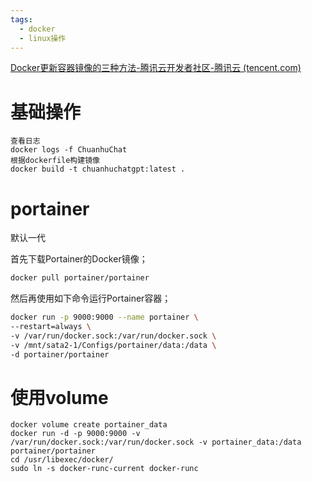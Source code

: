 ```yaml
---
tags:
  - docker
  - linux操作
---
```


[Docker更新容器镜像的三种方法-腾讯云开发者社区-腾讯云 (tencent.com)](https://cloud.tencent.com/developer/article/2086860)

# 基础操作

```
查看日志
docker logs -f ChuanhuChat
根据dockerfile构建镜像
docker build -t chuanhuchatgpt:latest .
```
# portainer
默认一代

首先下载Portainer的Docker镜像；
```bash
docker pull portainer/portainer
```
然后再使用如下命令运行Portainer容器；
```bash
docker run -p 9000:9000 --name portainer \
--restart=always \
-v /var/run/docker.sock:/var/run/docker.sock \
-v /mnt/sata2-1/Configs/portainer/data:/data \
-d portainer/portainer
```

# 使用volume
```shell
docker volume create portainer_data
docker run -d -p 9000:9000 -v /var/run/docker.sock:/var/run/docker.sock -v portainer_data:/data portainer/portainer
cd /usr/libexec/docker/
sudo ln -s docker-runc-current docker-runc
```

